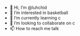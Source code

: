 - 👋 Hi, I’m @luhchid
- 👀 I’m interested in basketball
- 🌱 I’m currently learning c
- 💞️ I’m looking to collaborate on c
- 📫 How to reach me talk

<!---
luhchid/luhchid is a ✨ special ✨ repository because its `README.md` (this file) appears on your GitHub profile.
You can click the Preview link to take a look at your changes.
--->
